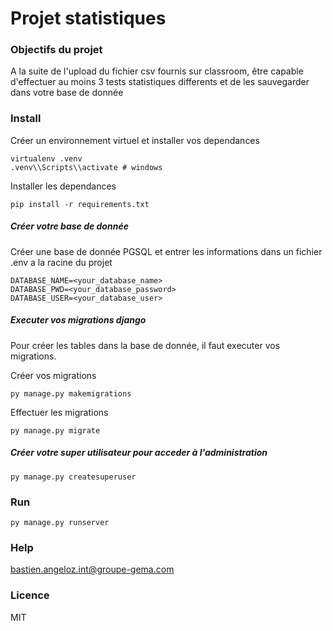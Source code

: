 # Projet statistiques

### Objectifs du projet

A la suite de l'upload du fichier csv fournis sur classroom, être capable d'effectuer au moins 3 tests statistiques differents et de les sauvegarder dans votre base de donnée

### Install

Créer un environnement virtuel et installer vos dependances

```
virtualenv .venv
.venv\\Scripts\\activate # windows
```
Installer les dependances
```
pip install -r requirements.txt
```

##### Créer votre base de donnée
Créer une base de donnée PGSQL et entrer les informations dans un fichier .env a la racine du projet
```
DATABASE_NAME=<your_database_name>
DATABASE_PWD=<your_database_password>
DATABASE_USER=<your_database_user>
```

##### Executer vos migrations django

Pour créer les tables dans la base de donnée, il faut executer vos migrations.

Créer vos migrations
```
py manage.py makemigrations
```

Effectuer les migrations

```
py manage.py migrate
```

##### Créer votre super utilisateur pour acceder à l'administration

```
py manage.py createsuperuser
```

### Run

```
py manage.py runserver
```

### Help

bastien.angeloz.int@groupe-gema.com

### Licence

MIT